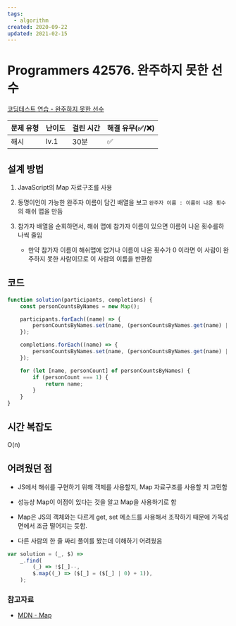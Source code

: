 ```yaml
---
tags:
  - algorithm
created: 2020-09-22
updated: 2021-02-15
---
```


# Programmers 42576. 완주하지 못한 선수

[코딩테스트 연습 - 완주하지 못한 선수](https://programmers.co.kr/learn/courses/30/lessons/42576)

| 문제 유형 | 난이도 | 걸린 시간 | 해결 유무(✅/❌) |
| --------- | ------ | --------- | ---------------- |
| 해시      | lv.1   | 30분      | ✅               |

## 설계 방법

1. JavaScript의 Map 자료구조를 사용

1. 동명이인이 가능한 완주자 이름이 담긴 배열을 보고 `완주자 이름 : 이름이 나온 횟수` 의 해쉬 맵을 만듬

1. 참가자 배열을 순회하면서, 해쉬 맵에 참가자 이름이 있으면 이름이 나온 횟수를하나씩 줄임

   - 만약 참가자 이름이 해쉬맵에 없거나 이름이 나온 횟수가 0 이라면 이 사람이 완주하지 못한 사람이므로 이 사람의 이름을 반환함

## 코드

```javascript
function solution(participants, completions) {
	const personCountsByNames = new Map();

	participants.forEach((name) => {
		personCountsByNames.set(name, (personCountsByNames.get(name) || 0) + 1);
	});

	completions.forEach((name) => {
		personCountsByNames.set(name, (personCountsByNames.get(name) || 0) - 1);
	});

	for (let [name, personCount] of personCountsByNames) {
		if (personCount === 1) {
			return name;
		}
	}
}
```

## 시간 복잡도

O(n)

## 어려웠던 점

- JS에서 해쉬를 구현하기 위해 객체를 사용할지, Map 자료구조를 사용할 지 고민함

- 성능상 Map이 이점이 있다는 것을 알고 Map을 사용하기로 함

- Map은 JS의 객체와는 다르게 get, set 메소드를 사용해서 조작하기 때문에 가독성면에서 조금 떨어지는 듯함.

- 다른 사람의 한 줄 짜리 풀이를 봤는데 이해하기 어려웠음

```javascript
var solution = (_, $) =>
	_.find(
		(_) => !$[_]--,
		$.map((_) => ($[_] = ($[_] | 0) + 1)),
	);
```

### 참고자료

- [MDN - Map](https://developer.mozilla.org/ko/docs/Web/JavaScript/Reference/Global_Objects/Map)
